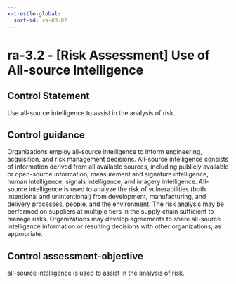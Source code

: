 ```yaml
---
x-trestle-global:
  sort-id: ra-03.02
---
```


# ra-3.2 - \[Risk Assessment\] Use of All-source Intelligence

## Control Statement

Use all-source intelligence to assist in the analysis of risk.

## Control guidance

Organizations employ all-source intelligence to inform engineering, acquisition, and risk management decisions. All-source intelligence consists of information derived from all available sources, including publicly available or open-source information, measurement and signature intelligence, human intelligence, signals intelligence, and imagery intelligence. All-source intelligence is used to analyze the risk of vulnerabilities (both intentional and unintentional) from development, manufacturing, and delivery processes, people, and the environment. The risk analysis may be performed on suppliers at multiple tiers in the supply chain sufficient to manage risks. Organizations may develop agreements to share all-source intelligence information or resulting decisions with other organizations, as appropriate.

## Control assessment-objective

all-source intelligence is used to assist in the analysis of risk.
